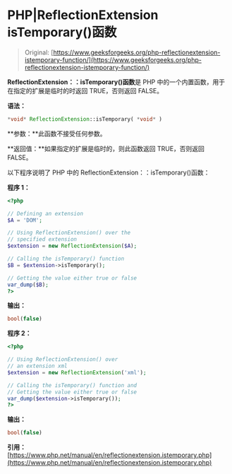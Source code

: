 # PHP|ReflectionExtension isTemporary()函数

> Original: [https://www.geeksforgeeks.org/php-reflectionextension-istemporary-function/](https://www.geeksforgeeks.org/php-reflectionextension-istemporary-function/)

**ReflectionExtension：：isTemporary()函数**是 PHP 中的一个内置函数，用于在指定的扩展是临时的时返回 TRUE，否则返回 FALSE。

**语法：**

```php
*void* ReflectionExtension::isTemporary( *void* )
```

**参数：**此函数不接受任何参数。

**返回值：**如果指定的扩展是临时的，则此函数返回 TRUE，否则返回 FALSE。

以下程序说明了 PHP 中的 ReflectionExtension：：isTemporary()函数：

**程序 1：**

```php
<?php

// Defining an extension
$A = 'DOM';

// Using ReflectionExtension() over the 
// specified extension
$extension = new ReflectionExtension($A);

// Calling the isTemporary() function
$B = $extension->isTemporary();

// Getting the value either true or false
var_dump($B);
?>
```

**输出：**

```php
bool(false)

```

**程序 2：**

```php
<?php

// Using ReflectionExtension() over 
// an extension xml
$extension = new ReflectionExtension('xml');

// Calling the isTemporary() function and
// Getting the value either true or false
var_dump($extension->isTemporary());
?>
```

**输出：**

```php
bool(false)

```

**引用：**[https://www.php.net/manual/en/reflectionextension.istemporary.php](https://www.php.net/manual/en/reflectionextension.istemporary.php)